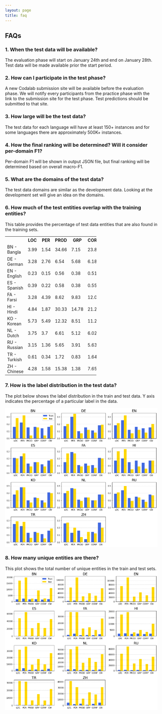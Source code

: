 ```yaml
---
layout: page
title: faq
---
```


## FAQs

### 1. When the test data will be available?
The evaluation phase will start on January 24th and end on January 28th. Test data will be made available prior the start period.

### 2. How can I participate in the test phase?
A new Codalab submission site will be available before the evaluation phase. We will notify every participants from the practice phase with the link to the submission site for the test phase. Test predictions should be submitted to that site.


### 3. How large will be the test data?
The test data for each language will have at least 150+ instances and for some languages there are approximately 500K+ instances.


### 4. How the final ranking will be determined? Will it consider per-domain F1?
Per-domain F1 will be shown in output JSON file, but final ranking will be determined based on overall macro-F1.


### 5. What are the domains of the test data?
The test data domains are similar as the development data. Looking at the development set will give an idea on the domains.

### 6. How much of the test entities overlap with the training entities?
This table provides the percentage of test data entities that are also found in the training sets.

<table style="width:60%">
  <tr>
    <th></th>
    <th>LOC</th>
    <th>PER</th>
    <th>PROD</th>
    <th>GRP</th>
    <th>CORP</th>
    <th>CW</th>
  </tr>


  <tr>
    <td>BN - Bangla</td>    
    <td>3.99</td>
    <td>1.54</td>
    <td>34.66</td>
    <td>7.15</td>
    <td>23.85</td>
    <td>4.33</td>
  </tr>
  
  <tr>
    <td>DE - German</td>
    <td>3.28</td>
    <td>2.76</td>
    <td>6.54</td>
    <td>5.68</td>
    <td>6.18</td>
    <td>3.7</td>
  </tr>
  
  <tr>
    <td>EN - English</td>
    <td>0.23</td>
    <td>0.15</td>
    <td>0.56</td>
    <td>0.38</td>
    <td>0.51</td>
    <td>0.2</td>
  </tr>
  
  <tr>
    <td>ES - Spanish</td>
    <td>0.39</td>
    <td>0.22</td>
    <td>0.58</td>
    <td>0.38</td>
    <td>0.55</td>
    <td>0.26</td>
  </tr>
  
  
  <tr>
    <td>FA - Farsi</td>
    <td>3.28</td>
    <td>4.39</td>
    <td>8.62</td>
    <td>9.83</td>
    <td>12.06</td>
    <td>5.9</td>
  </tr>
  
  <tr>
    <td>HI - Hindi</td>
    <td>4.84</td>
    <td>1.87</td>
    <td>30.33</td>
    <td>14.78</td>
    <td>21.24</td>
    <td>4.87</td>
  </tr>
  
  
    
  <tr>
    <td>KO - Korean</td>
    <td>5.73</td>
    <td>5.49</td>
    <td>12.32</td>
    <td>8.51</td>
    <td>11.24</td>
    <td>7.2</td>
  </tr>
  
  
  
  <tr>
    <td>NL - Dutch</td>
    <td>3.75</td>
    <td>3.7</td>
    <td>6.61</td>
    <td>5.12</td>
    <td>6.02</td>
    <td>4.53</td>
  </tr>
  
   <tr>
    <td>RU - Russian</td>
    <td>3.15</td>
    <td>1.36</td>
    <td>5.65</td>
    <td>3.91</td>
    <td>5.63</td>
    <td>3.82</td>
  </tr>
  
  <tr>
    <td>TR - Turkish</td>
    <td>0.61</td>
    <td>0.34</td>
    <td>1.72</td>
    <td>0.83</td>
    <td>1.64</td>
    <td>0.59</td>
  </tr>
  
  <tr>
    <td>ZH - Chinese</td>
    <td>4.28</td>
    <td>1.58</td>
    <td>15.38</td>
    <td>1.38</td>
    <td>7.65</td>
    <td>5.35</td>
  </tr>
  
</table>


### 7. How is the label distribution in the test data?
The plot below shows the label distribution in the train and test data. Y axis indicates the percentage of a particular label in the data.

<img src="images/dist.png">

### 8. How many unique entities are there?
This plot shows the total number of unique entities in the train and test sets.
<img src="images/unique_entities.png">

